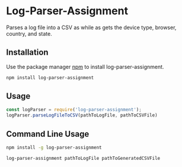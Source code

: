 # Log-Parser-Assignment

Parses a log file into a CSV as while as gets the device type, browser, country, and state.

## Installation

Use the package manager [npm](https://www.npmjs.com/) to install log-parser-assignment.

```bash
npm install log-parser-assignment
```

## Usage

```javascript
const logParser = require('log-parser-assignment');
logParser.parseLogFileToCSV(pathToLogFile, pathToCSVFile)
```

## Command Line Usage
```bash
npm install -g log-parser-assignment

log-parser-assignment pathToLogFile pathToGeneratedCSVFile
```